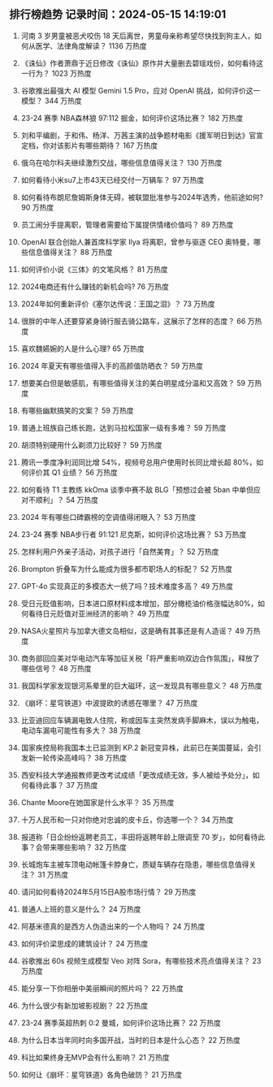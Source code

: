 
## 排行榜趋势 记录时间：2024-05-15 14:19:01
  
  1. 河南 3 岁男童被恶犬咬伤 18 天后离世，男童母亲称希望尽快找到狗主人，如何从医学、法律角度解读？ 1136 万热度
    
  2. 《诛仙》作者萧鼎于近日修改《诛仙》原作并大量删去碧瑶戏份，如何看待这一行为？ 1023 万热度
    
  3. 谷歌推出最强大 AI 模型 Gemini 1.5 Pro，应对 OpenAI 挑战，如何评价这一模型？ 344 万热度
    
  4. 23-24 赛季 NBA森林狼 97:112 掘金，如何评价这场比赛？ 182 万热度
    
  5. 刘和平编剧，于和伟、杨洋、万茜主演的战争题材电影《援军明日到达》官宣定档，你对该影片有哪些期待？ 167 万热度
    
  6. 俄乌在哈尔科夫继续激烈交战，哪些信息值得关注？ 130 万热度
    
  7. 如何看待小米su7上市43天已经交付一万辆车？ 97 万热度
    
  8. 如何看待布朗尼詹姆斯身体无碍，被联盟批准参与2024年选秀，他前途如何? 90 万热度
    
  9. 员工闹分手提离职，管理者需要给下属提供情绪价值吗？ 89 万热度
    
  10. OpenAI 联合创始人兼首席科学家 Ilya 将离职，曾参与驱逐 CEO 奥特曼，哪些信息值得关注？ 88 万热度
    
  11. 如何评价小说《三体》的文笔风格？ 81 万热度
    
  12. 2024电商还有什么赚钱的新机会吗? 76 万热度
    
  13. 2024年如何重新评价《塞尔达传说：王国之泪》？ 73 万热度
    
  14. 很胖的中年人还要穿紧身骑行服去骑公路车，这展示了怎样的态度？ 66 万热度
    
  15. 喜欢魏嬿婉的人是什么心理? 65 万热度
    
  16. 2024 年夏天有哪些值得入手的高颜值防晒衣？ 59 万热度
    
  17. 想要美白但是敏感肌，有哪些值得关注的美白明星成分温和又高效？ 59 万热度
    
  18. 有哪些幽默搞笑的文案？ 59 万热度
    
  19. 普通上班族自己练长跑，达到马拉松国家一级有多难？ 59 万热度
    
  20. 胡须特别硬用什么剃须刀比较好？ 59 万热度
    
  21. 腾讯一季度净利润同比增 54%，视频号总用户使用时长同比增长超 80%，如何评价其 Q1 业绩？ 56 万热度
    
  22. 如何看待 T1 主教练 kkOma 谈季中赛不敌 BLG「预想过会被 5ban 中单但应对不顺利」？ 54 万热度
    
  23. 2024 年有哪些口碑霸榜的空调值得闭眼入？ 53 万热度
    
  24. 23-24 赛季 NBA步行者 91:121 尼克斯，如何评价这场比赛？ 53 万热度
    
  25. 怎样利用户外亲子活动，对孩子进行「自然美育」？ 52 万热度
    
  26. Brompton 折叠车为什么能成为很多都市职场人的标配？ 52 万热度
    
  27. GPT-4o 实现真正的多模态大一统了吗？技术难度多高？ 49 万热度
    
  28. 受日元贬值影响，日本进口原材料成本增加，部分橄榄油价格涨幅达80%，如何看待日元贬值对亚洲经济的影响？ 49 万热度
    
  29. NASA火星照片与加拿大德文岛相似，这是确有其事还是有人造谣？ 49 万热度
    
  30. 商务部回应美对华电动汽车等加征关税「将严重影响双边合作氛围」，释放了哪些信号？ 48 万热度
    
  31. 我国科学家发现银河系晕里的巨大磁环，这一发现具有哪些意义？ 48 万热度
    
  32. 《崩坏：星穹铁道》中波提欧的诱惑在哪里？ 47 万热度
    
  33. 比亚迪回应车辆漏电致人住院，称或因车主突然发病手脚麻木，误以为触电，电动车漏电可能性有多大？ 38 万热度
    
  34. 国家疾控局称我国本土已监测到 KP.2 新冠变异株，此前已在美国蔓延，会引发新一轮传染高峰吗？ 38 万热度
    
  35. 西安科技大学通报教师更改考试成绩「更改成绩无效，多人被给予处分」，如何看待此事？ 37 万热度
    
  36. Chante Moore在她国家是什么水平？ 35 万热度
    
  37. 十万人民币和一只对你绝对忠诚的皮卡丘，你选哪一个？ 34 万热度
    
  38. 报道称「日企纷纷返聘老员工，丰田将返聘年龄上限调至 70 岁」，如何看待此事？会带来哪些影响？ 32 万热度
    
  39. 长城炮车主被车顶电动帐篷卡脖身亡，质疑车辆存在隐患，哪些信息值得关注？ 31 万热度
    
  40. 请问如何看待2024年5月15日A股市场行情？ 29 万热度
    
  41. 普通人上班的意义是什么？ 24 万热度
    
  42. 阿基米德真的是西方人伪造出来的一个人物吗？ 24 万热度
    
  43. 如何评价梁思成的建筑设计？ 24 万热度
    
  44. 谷歌推出 60s 视频生成模型 Veo 对阵 Sora，有哪些技术亮点值得关注？ 23 万热度
    
  45. 能分享一下你相册中美丽瞬间的照片吗？ 22 万热度
    
  46. 为什么很少有新加坡影视剧？ 22 万热度
    
  47. 23-24 赛季英超热刺 0:2 曼城，如何评价这场比赛？ 22 万热度
    
  48. 为什么日本当年同时向多国开战，当时的日本是什么心态？ 22 万热度
    
  49. 科比如果终身无MVP会有什么影响？ 21 万热度
    
  50. 如何让《崩坏：星穹铁道》各角色破防？ 21 万热度
    